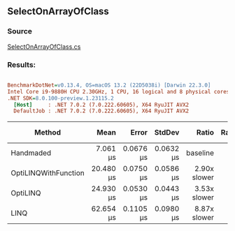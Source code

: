 ﻿## SelectOnArrayOfClass

### Source
[SelectOnArrayOfClass.cs](../../src/StructLinq.Benchmark/SelectOnArrayOfClass.cs)

### Results:
``` ini

BenchmarkDotNet=v0.13.4, OS=macOS 13.2 (22D5038i) [Darwin 22.3.0]
Intel Core i9-9880H CPU 2.30GHz, 1 CPU, 16 logical and 8 physical cores
.NET SDK=8.0.100-preview.1.23115.2
  [Host]     : .NET 7.0.2 (7.0.222.60605), X64 RyuJIT AVX2
  DefaultJob : .NET 7.0.2 (7.0.222.60605), X64 RyuJIT AVX2


```
|               Method |      Mean |     Error |    StdDev |        Ratio | RatioSD | Allocated | Alloc Ratio |
|--------------------- |----------:|----------:|----------:|-------------:|--------:|----------:|------------:|
|            Handmaded |  7.061 μs | 0.0676 μs | 0.0632 μs |     baseline |         |         - |          NA |
| OptiLINQWithFunction | 20.480 μs | 0.0750 μs | 0.0586 μs | 2.90x slower |   0.03x |         - |          NA |
|             OptiLINQ | 24.930 μs | 0.0530 μs | 0.0443 μs | 3.53x slower |   0.03x |         - |          NA |
|                 LINQ | 62.654 μs | 0.1105 μs | 0.0980 μs | 8.87x slower |   0.08x |      48 B |          NA |
